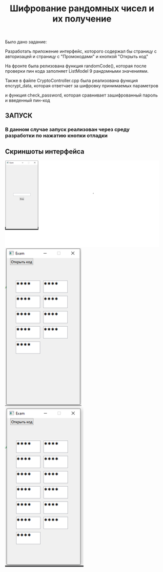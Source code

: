 <p align="center">
    </a>
    <h1 align="center">Шифрование рандомных чисел и их получение</h1>
    <br>
</p>

Было дано задание:

Разработать приложение интерфейс, которого содержал бы страницу с авторизацей и страницу с "Промокодами" и кнопкой "Открыть код" 

На фронте была релизована функция randomCode(), которая после проверки пин кода заполняет ListModel 9 рандомными значениями.

Также в файле CryptoController.cpp была реализована функция encrypt_data, которая ответчает за шифровку принимаемых параметров 

и функция check_password, которая сравнивает зашифрованный пароль и введенный пин-код


ЗАПУСК
------------

### В данном случае запуск реализован через среду разработки по нажатию кнопки отладки

Скриншоты интерфейса
------------
![alt text](https://github.com/putentsar/Exam_dev/blob/P2/screens/screen1.png)
![alt text](https://github.com/putentsar/Exam_dev/blob/P2/screens/screen2.png)
![alt text](https://github.com/putentsar/Exam_dev/blob/P2/screens/screen3.png)